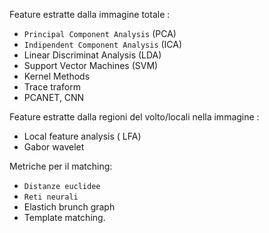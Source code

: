 Feature estratte dalla immagine totale :
- `Principal Component Analysis` (PCA)
- `Indipendent Component Analysis` (ICA)
- Linear Discriminat Analysis (LDA)
- Support Vector Machines (SVM)
- Kernel Methods
- Trace traform
- PCANET, CNN

Feature estratte dalla regioni del volto/locali nella immagine :
- Local feature analysis ( LFA)
- Gabor wavelet

Metriche per il matching:
- `Distanze euclidee`
- `Reti neurali`
- Elastich brunch graph
- Template matching.